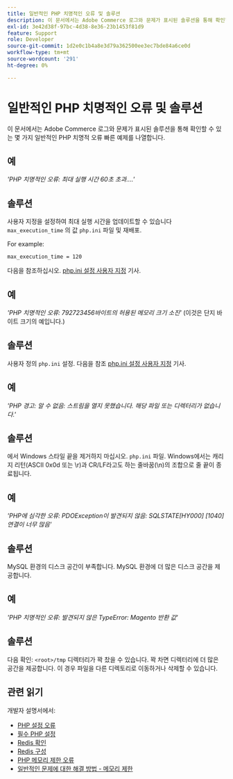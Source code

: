 ```yaml
---
title: 일반적인 PHP 치명적인 오류 및 솔루션
description: 이 문서에서는 Adobe Commerce 로그와 문제가 표시된 솔루션을 통해 확인할 수 있는 몇 가지 일반적인 PHP 치명적 오류 빠른 예제를 나열합니다.
exl-id: 3e42d38f-97bc-4d38-8e36-23b1453f81d9
feature: Support
role: Developer
source-git-commit: 1d2e0c1b4a8e3d79a362500ee3ec7bde84a6ce0d
workflow-type: tm+mt
source-wordcount: '291'
ht-degree: 0%

---
```


# 일반적인 PHP 치명적인 오류 및 솔루션

이 문서에서는 Adobe Commerce 로그와 문제가 표시된 솔루션을 통해 확인할 수 있는 몇 가지 일반적인 PHP 치명적 오류 빠른 예제를 나열합니다.

## 예

*&#39;PHP 치명적인 오류: 최대 실행 시간 60초 초과....&#39;*

## 솔루션

사용자 지정을 설정하여 최대 실행 시간을 업데이트할 수 있습니다 `max_execution_time` 의 값 `php.ini` 파일 및 재배포.

For example:

`max_execution_time = 120`

다음을 참조하십시오. [php.ini 설정 사용자 지정](https://devdocs.magento.com/cloud/project/magento-app-php-ini.html) 기사.

## 예

*&#39;PHP 치명적인 오류: 792723456바이트의 허용된 메모리 크기 소진&#39;* (이것은 단지 바이트 크기의 예입니다.)

## 솔루션

사용자 정의 `php.ini` 설정. 다음을 참조 [php.ini 설정 사용자 지정](https://devdocs.magento.com/cloud/project/magento-app-php-ini.html) 기사.

## 예

*&#39;PHP 경고: 알 수 없음: 스트림을 열지 못했습니다. 해당 파일 또는 디렉터리가 없습니다.&#39;*

## 솔루션

에서 Windows 스타일 끝을 제거하지 마십시오. `php.ini` 파일. Windows에서는 캐리지 리턴(ASCII 0x0d 또는 \r)과 CR/LF라고도 하는 줄바꿈(\n)의 조합으로 줄 끝이 종료됩니다.

## 예

*&#39;PHP에 심각한 오류: PDOException이 발견되지 않음: SQLSTATE\[HY000\] \[1040\] 연결이 너무 많음&#39;*

## 솔루션

MySQL 환경의 디스크 공간이 부족합니다. MySQL 환경에 더 많은 디스크 공간을 제공합니다.

## 예

*&#39;PHP 치명적인 오류: 발견되지 않은 TypeError: Magento 반환 값&#39;*

## 솔루션

다음 확인: `<root>/tmp` 디렉터리가 꽉 찼을 수 있습니다. 꽉 차면 디렉터리에 더 많은 공간을 제공합니다. 이 경우 파일을 다른 디렉토리로 이동하거나 삭제할 수 있습니다.

## 관련 읽기

개발자 설명서에서:

* [PHP 설정 오류](https://devdocs.magento.com/guides/v2.3/install-gde/trouble/php/tshoot_php-set.html)
* [필수 PHP 설정](https://devdocs.magento.com/guides/v2.3/install-gde/prereq/php-settings.html)
* [Redis 확인](https://devdocs.magento.com/guides/v2.3/config-guide/redis/redis-session.html#redis-verify)
* [Redis 구성](https://devdocs.magento.com/guides/v2.3/config-guide/redis/config-redis.html)
* [PHP 메모리 제한 오류](https://devdocs.magento.com/guides/v2.3/install-gde/trouble/php/tshoot_php-set.html#trouble-php-memory)
* [일반적인 문제에 대한 해결 방법 - 메모리 제한](https://devdocs.magento.com/guides/v2.3/test/unit/unit_test_execution_cli.html#solutions-to-common-problems)
